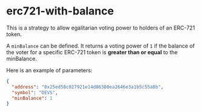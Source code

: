 # erc721-with-balance

This is a strategy to allow egalitarian voting power to holders of an ERC-721 token.

A `minBalance` can be defined. It returns a voting power of `1` if the balance of the voter for a specific ERC-721 token is **greater than or equal** to the minBalance.

Here is an example of parameters:

```json
{
  "address": "0x25ed58c027921e14d86380ea2646e3a1b5c55a8b",
  "symbol": "DEVS",
  "minBalance": 1
}
```
